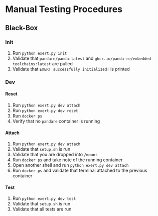 # Manual Testing Procedures

## Black-Box

### Init
1. Run `python exert.py init`
2. Validate that `pandare/panda:latest` and `ghcr.io/panda-re/embedded-toolchains:latest` are pulled
3. Validate that `EXERT successfully initialized!` is printed

### Dev

#### Reset
1. Run `python exert.py dev attach`
2. Run `python exert.py dev reset`
3. Run `docker ps`
4. Verify that no `pandare` container is running

#### Attach
1. Run `python exert.py dev attach`
2. Validate that `setup.sh` is run
3. Validate that you are dropped into `/mount`
4. Run `docker ps` and take note of the running container
5. Open another shell and run `python exert.py dev attach`
6. Run `docker ps` and validate that terminal attached to the previous container

#### Test
1. Run `python exert.py dev test`
2. Validate that `setup.sh` is run
3. Validate that all tests are run
